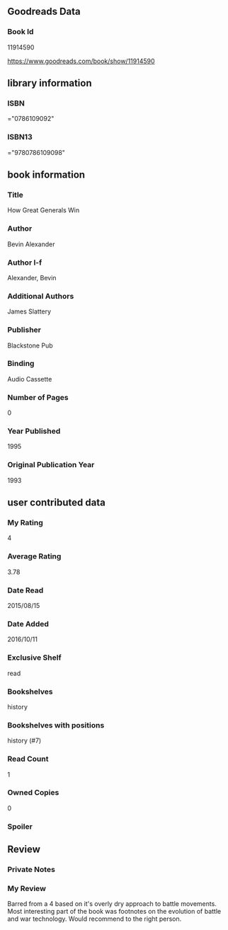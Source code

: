 <!-- This template shows how to bulk convert all columns of data into one markdown file -->
<!-- caveat: KeyError if there's a mismatch. Empty values output nothing -->

## Goodreads Data

### Book Id 

11914590

https://www.goodreads.com/book/show/11914590

## library information

### ISBN 
="0786109092"

### ISBN13 
="9780786109098"

## book information

### Title
How Great Generals Win

### Author 
Bevin Alexander

### Author l-f 
Alexander, Bevin

### Additional Authors
James Slattery

### Publisher 
Blackstone Pub

### Binding
Audio Cassette

### Number of Pages
0

### Year Published
1995

### Original Publication Year 
1993

## user contributed data

### My Rating
4

### Average Rating
3.78

### Date Read
2015/08/15

### Date Added
2016/10/11

### Exclusive Shelf
read

### Bookshelves
history

### Bookshelves with positions
history (#7)

### Read Count
1

### Owned Copies
0

### Spoiler 


## Review

### Private Notes


### My Review
Barred from a 4 based on it's overly dry approach to battle movements. Most interesting part of the book was footnotes on the evolution of battle and war technology. Would recommend to the right person.